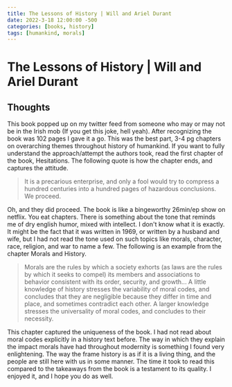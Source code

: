 ```yaml
---
title: The Lessons of History | Will and Ariel Durant
date: 2022-3-18 12:00:00 -500
categories: [books, history]
tags: [humankind, morals]
---
```


# The Lessons of History | Will and Ariel Durant

## Thoughts

This book popped up on my twitter feed from someone who may or may not be in the Irish mob (If you get this joke, hell yeah). After recognizing the book was 102 pages I gave it a go. This was the best part, 3-4 pg chapters on overarching themes throughout history of humankind. If you want to fully understand the approach/attempt the authors took, read the first chapter of the book, Hesitations. The following quote is how the chapter ends, and captures the attitude.

>It is a precarious enterprise, and only a fool would try to compress a hundred centuries into a hundred pages of hazardous conclusions. We proceed.

Oh, and they did proceed. The book is like a bingeworthy 26min/ep show on netflix. You eat chapters. There is something about the tone that reminds me of dry english humor, mixed with intellect. I don't know what it is exactly. It might be the fact that it was written in 1969, or written by a husband and wife, but I had not read the tone used on such topics like morals, character, race, religion, and war to name a few. The following is an example from the chapter Morals and History.

>Morals are the rules by which a society exhorts (as laws are the rules by which it seeks to compel) its members and associations to behavior consistent with its order, security, and growth... A little knowledge of history stresses the variability of moral codes, and concludes that they are negligible because they differ in time and place, and sometimes contradict each other. A larger knowledge stresses the universality of moral codes, and concludes to their necessity.

This chapter captured the uniqueness of the book. I had not read about moral codes explicitly in a history text before. The way in which they explain the impact morals have had throughout modernity is something I found very enlightening. The way the frame history is as if it is a living thing, and the people are still here with us in some manner. The time it took to read this compared to the takeaways from the book is a testament to its quality. I enjoyed it, and I hope you do as well.
